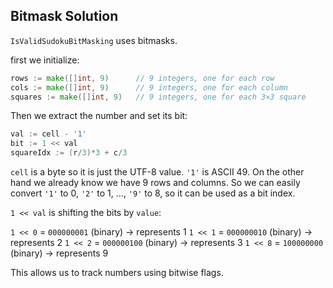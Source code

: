 ## Bitmask Solution
`IsValidSudokuBitMasking` uses bitmasks.

first we initialize:

```go
rows := make([]int, 9)      // 9 integers, one for each row
cols := make([]int, 9)      // 9 integers, one for each column
squares := make([]int, 9)   // 9 integers, one for each 3×3 square

```

Then we extract the number and set its bit:

```go
val := cell - '1'
bit := 1 << val
squareIdx := (r/3)*3 + c/3
```

`cell` is a byte so it is just the UTF-8 value. `'1'` is ASCII 49. On the other hand we already know we have 9 rows and columns.
So we can easily convert `'1'` to 0, `'2'` to 1, ..., `'9'` to 8, so it can be used as a bit index.

`1 << val` is shifting the bits by `value`:

`1 << 0` = `000000001` (binary) → represents 1
`1 << 1` = `000000010` (binary) → represents 2
`1 << 2` = `000000100` (binary) → represents 3
`1 << 8` = `100000000` (binary) → represents 9

This allows us to track numbers using bitwise flags.